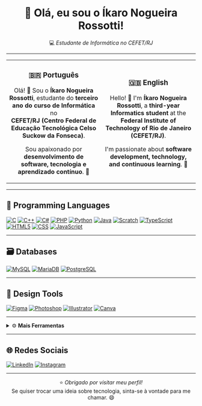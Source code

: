 <div align="center">

# 👋 Olá, eu sou o Íkaro Nogueira Rossotti!  
💻 *Estudante de Informática no CEFET/RJ*  

</div>

---

<div align="center">

<table>
<tr>
<td align="center" width="50%">

### 🇧🇷 Português  
Olá! 👋 Sou o **Íkaro Nogueira Rossotti**, estudante do **terceiro ano do curso de Informática** no  
**CEFET/RJ (Centro Federal de Educação Tecnológica Celso Suckow da Fonseca)**.  

Sou apaixonado por **desenvolvimento de software, tecnologia e aprendizado contínuo**. 🚀  

</td>
<td align="center" width="50%">

### 🇬🇧 English  
Hello! 👋 I'm **Íkaro Nogueira Rossotti**, a **third-year Informatics student** at the  
**Federal Institute of Technology of Rio de Janeiro (CEFET/RJ)**.  

I'm passionate about **software development, technology, and continuous learning**. 🚀  

</td>
</tr>
</table>

</div>

---

## 🧠 Programming Languages
[![C](https://img.shields.io/badge/C-203759?logo=c&logoColor=white)](#)
[![C++](https://img.shields.io/badge/C++-203759.svg?logo=c%2B%2B&logoColor=white)](#)
[![C#](https://custom-icon-badges.demolab.com/badge/C%23-203759.svg?logo=cshrp&logoColor=white)](#)
[![PHP](https://img.shields.io/badge/PHP-203759?logo=php&logoColor=white)](#)
[![Python](https://img.shields.io/badge/Python-203759?logo=python&logoColor=white)](#)
[![Java](https://img.shields.io/badge/Java-203759.svg?logo=openjdk&logoColor=white)](#)
[![Scratch](https://img.shields.io/badge/Scratch-203759?logo=scratch&logoColor=white)](#)
[![TypeScript](https://img.shields.io/badge/TypeScript-203759?logo=typescript&logoColor=white)](#)
[![HTML5](https://img.shields.io/badge/HTML5-203759?logo=html5&logoColor=white)](#)
[![CSS](https://img.shields.io/badge/CSS-203759?logo=css3&logoColor=white)](#)
[![JavaScript](https://img.shields.io/badge/JavaScript-203759?logo=javascript&logoColor=white)](#)

---

## 🗃️ Databases
[![MySQL](https://img.shields.io/badge/MySQL-203759?logo=mysql&logoColor=white)](#)
[![MariaDB](https://img.shields.io/badge/MariaDB-203759?logo=mariadb&logoColor=white)](#)
[![PostgreSQL](https://img.shields.io/badge/PostgreSQL-203759?logo=postgresql&logoColor=white)](#)

---

## 🎨 Design Tools
[![Figma](https://img.shields.io/badge/Figma-203759?logo=figma&logoColor=white)](#)
[![Photoshop](https://img.shields.io/badge/Photoshop-203759?logo=adobe%20photoshop&logoColor=white)](#)
[![Illustrator](https://img.shields.io/badge/Illustrator-203759?logo=adobe%20illustrator&logoColor=white)](#)
[![Canva](https://img.shields.io/badge/Canva-203759.svg?logo=Canva&logoColor=white)](#)

---

<details>
  <summary>⚙️ <strong>Mais Ferramentas</strong></summary>

<br>

### 🧩 Frameworks
[![.NET](https://img.shields.io/badge/.NET-203759?logo=dotnet&logoColor=white)](#)
[![Bootstrap](https://img.shields.io/badge/Bootstrap-203759?logo=bootstrap&logoColor=white)](#)
[![Tailwind CSS](https://img.shields.io/badge/Tailwind%20CSS-203759.svg?logo=tailwind-css&logoColor=white)](#)
[![Node.js](https://img.shields.io/badge/Node.js-203759?logo=node.js&logoColor=white)](#)
[![Docker](https://img.shields.io/badge/Docker-203759?logo=docker&logoColor=white)](#)
[![Spring Boot](https://img.shields.io/badge/Spring%20Boot-203759?logo=springboot&logoColor=white)](#)
[![Django](https://img.shields.io/badge/Django-203759.svg?logo=django&logoColor=white)](#)
[![Ember.js](https://img.shields.io/badge/Ember.js-203759?logo=emberdotjs&logoColor=white)](#)
[![Flask](https://img.shields.io/badge/Flask-203759?logo=flask&logoColor=white)](#)

### 📊 Data Science
[![NumPy](https://img.shields.io/badge/NumPy-203759?logo=numpy&logoColor=white)](#)
[![Pandas](https://img.shields.io/badge/Pandas-203759?logo=pandas&logoColor=white)](#)
[![Power BI](https://custom-icon-badges.demolab.com/badge/Power%20BI-203759?logo=power-bi&logoColor=white)](#)

### 📝 Documentation
[![Notion](https://img.shields.io/badge/Notion-203759?logo=notion&logoColor=white)](#)

</details>

---

## 🌐 Redes Sociais
[![LinkedIn](https://custom-icon-badges.demolab.com/badge/LinkedIn-203759?logo=linkedin-white&logoColor=white)](https://www.linkedin.com/in/%C3%ADkaro-rossotti-9b6335295/)
[![Instagram](https://img.shields.io/badge/Instagram-203759?logo=Instagram&logoColor=white)](https://www.instagram.com/ikarorst/)

---

<div align="center">
  
⭐ *Obrigado por visitar meu perfil!*  
Se quiser trocar uma ideia sobre tecnologia, sinta-se à vontade para me chamar. 😄  

</div>
